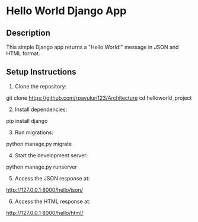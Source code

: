 # Hello World Django App

## Description

This simple Django app returns a "Hello World!" message in JSON and HTML format.

## Setup Instructions

1. Clone the repository:

git clone https://github.com/rpavuluri123/Architecture cd helloworld_project


2. Install dependencies:

pip install django


3. Run migrations:

python manage.py migrate


4. Start the development server:

python manage.py runserver


5. Access the JSON response at:

http://127.0.0.1:8000/hello/json/


6. Access the HTML response at:

http://127.0.0.1:8000/hello/html/
